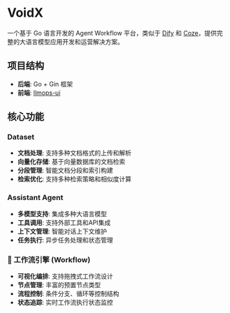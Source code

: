 # VoidX

一个基于 Go 语言开发的 Agent Workflow 平台，类似于 [Dify](https://dify.ai) 和 [Coze](https://coze.com)，提供完整的大语言模型应用开发和运营解决方案。

## 项目结构

- **后端**: Go + Gin 框架
- **前端**: [llmops-ui](https://github.com/crazyfrankie/llmops-ui)

## 核心功能

### Dataset

- **文档处理**: 支持多种文档格式的上传和解析
- **向量化存储**: 基于向量数据库的文档检索
- **分段管理**: 智能文档分段和索引构建
- **检索优化**: 支持多种检索策略和相似度计算

### Assistant Agent

- **多模型支持**: 集成多种大语言模型
- **工具调用**: 支持外部工具和API集成
- **上下文管理**: 智能对话上下文维护
- **任务执行**: 异步任务处理和状态管理

### 🔄 工作流引擎 (Workflow)

- **可视化编排**: 支持拖拽式工作流设计
- **节点管理**: 丰富的预置节点类型
- **流程控制**: 条件分支、循环等控制结构
- **状态追踪**: 实时工作流执行状态监控